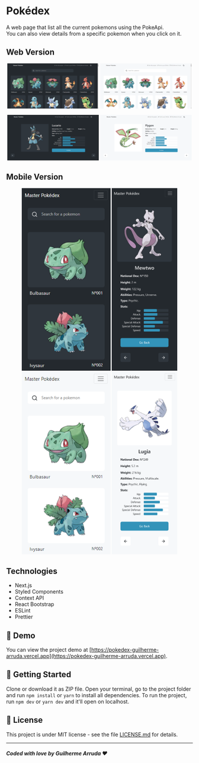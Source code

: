 # Pokédex

A web page that list all the current pokemons using the PokeApi. <br>
You can also view details from a specific pokemon when you click on it.

## Web Version

<p width='100%' align='center'> 
  <img src="./assets/web-version-dark.png" width='49%' alt="Web Version Dark"/>
  <img src="./assets/web-version-light.png" width='49%' alt="Web Version Light"/>
</p>
<p width='100%' align='center'> 
  <img src="./assets/web-version-details-page-dark.png" width='49%' alt="Web Version Details Page Dark"/>
  <img src="./assets/web-version-details-page-light.png" width='49%' alt="Web Version Details Page Light"/>
</p>

## Mobile Version

<p width='100%' align='center'> 
  <img src="./assets/mobile-version-dark.png" width='240' alt="Mobile Version Dark"/>
  <img src="./assets/mobile-version-details-page-dark.png" width='177' alt="Mobile Version Details Page Dark"/>
  <img src="./assets/mobile-version-light.png" width='240' alt="Mobile Version Light"/>
  <img src="./assets/mobile-version-details-page-light.png" width='177' alt="Mobile Version Details Page Light"/>
</p>

## Technologies

* Next.js
* Styled Components
* Context API
* React Bootstrap
* ESLint
* Prettier

## 🤖 Demo

You can view the project demo at [https://pokedex-guilherme-arruda.vercel.app](https://pokedex-guilherme-arruda.vercel.app).

## 🚀 Getting Started

Clone or download it as ZIP file. Open your terminal, go to the project folder and run `npm install` or `yarn` to install all dependencies. To run the project, run `npm dev` or `yarn dev` and it'll open on localhost.

## 📄 License

This project is under MIT license - see the file [LICENSE.md](https://github.com/Guilherme-Arruda/pokedex/blob/master/LICENSE) for details.

---

##### Coded with love by Guilherme Arruda ♥️
